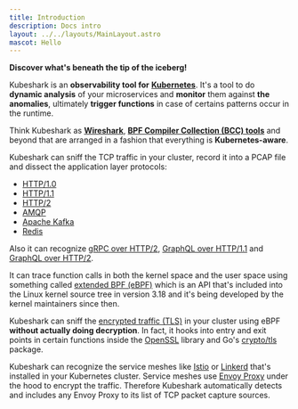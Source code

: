 ```yaml
---
title: Introduction
description: Docs intro
layout: ../../layouts/MainLayout.astro
mascot: Hello
---
```


**Discover what's beneath the tip of the iceberg!**

Kubeshark is an **observability tool for** [**Kubernetes**](https://kubernetes.io/). It's a tool to do **dynamic analysis** of your microservices and
**monitor** them against **the anomalies**, ultimately **trigger functions** in case of certains patterns occur in the runtime.

Think Kubeshark as [**Wireshark**](https://www.wireshark.org/), [**BPF Compiler Collection (BCC) tools**](https://github.com/iovisor/bcc) and beyond that are arranged in a fashion that everything is **Kubernetes-aware**.

Kubeshark can sniff the TCP traffic in your cluster, record it into a PCAP file and dissect the application layer protocols:

- [HTTP/1.0](https://datatracker.ietf.org/doc/html/rfc1945)
- [HTTP/1.1](https://datatracker.ietf.org/doc/html/rfc2616)
- [HTTP/2](https://datatracker.ietf.org/doc/html/rfc7540)
- [AMQP](https://www.rabbitmq.com/amqp-0-9-1-reference.html)
- [Apache Kafka](https://kafka.apache.org/protocol)
- [Redis](https://redis.io/topics/protocol)

Also it can recognize [gRPC over HTTP/2](https://grpc.github.io/grpc/core/md_doc__p_r_o_t_o_c_o_l-_h_t_t_p2.html),
[GraphQL over HTTP/1.1](https://graphql.org/learn/serving-over-http/)
and [GraphQL over HTTP/2](https://graphql.org/learn/serving-over-http/).

It can trace function calls in both the kernel space and the user space using something called [extended BPF (eBPF)](https://en.wikipedia.org/wiki/Berkeley_Packet_Filter) which is an API that's included into the Linux kernel source tree in version 3.18 and it's being developed by the kernel maintainers
since then.

Kubeshark can sniff the [encrypted traffic (TLS)](https://en.wikipedia.org/wiki/Transport_Layer_Security) in your cluster using
eBPF **without actually doing decryption**. In fact, it hooks into entry and exit points in certain functions inside the
[OpenSSL](https://www.openssl.org/) library and Go's [crypto/tls](https://pkg.go.dev/crypto/tls) package.

Kubeshark can recognize the service meshes like [Istio](https://istio.io/) or [Linkerd](https://linkerd.io/)
that's installed in your Kubernetes cluster.
Service meshes use [Envoy Proxy](https://www.envoyproxy.io/) under the hood to encrypt the traffic.
Therefore Kubeshark automatically detects
and includes any Envoy Proxy to its list of TCP packet capture sources.
